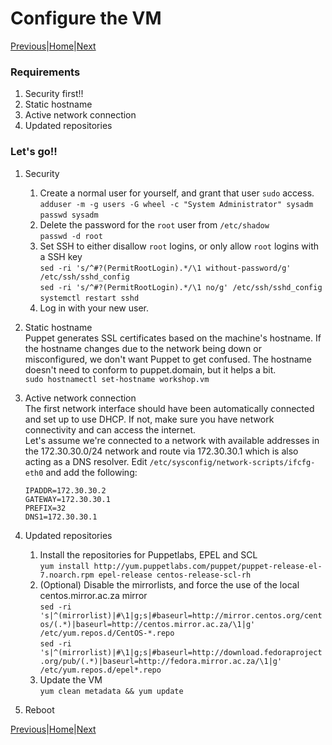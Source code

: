 # Configure the VM

[Previous](install-vm.md)|[Home](index.md)|[Next](install-puppet-server.md)

### Requirements

1. Security first!!
1. Static hostname
1. Active network connection
1. Updated repositories

### Let's go!!

1. Security
   1. Create a normal user for yourself, and grant that user `sudo` access.  
      `adduser -m -g users -G wheel -c "System Administrator" sysadm`  
      `passwd sysadm`
   1. Delete the password for the `root` user from `/etc/shadow`  
      `passwd -d root`
   1. Set SSH to either disallow `root` logins, or only allow `root` logins with a SSH key  
      `sed -ri 's/^#?(PermitRootLogin).*/\1 without-password/g' /etc/ssh/sshd_config`  
      `sed -ri 's/^#?(PermitRootLogin).*/\1 no/g' /etc/ssh/sshd_config`  
      `systemctl restart sshd`
   1. Log in with your new user.
1. Static hostname  
   Puppet generates SSL certificates based on the machine's hostname. If the hostname changes due to the network being down or misconfigured, we don't want Puppet to get confused. The hostname doesn't need to conform to puppet.domain, but it helps a bit.  
   `sudo hostnamectl set-hostname workshop.vm`
1. Active network connection  
   The first network interface should have been automatically connected and set up to use DHCP. If not, make sure you have network connectivity and can access the internet.  
   Let's assume we're connected to a network with available addresses in the 172.30.30.0/24 network and route via 172.30.30.1 which is also acting as a DNS resolver. Edit `/etc/sysconfig/network-scripts/ifcfg-eth0` and add the following:  

   ```
   IPADDR=172.30.30.2  
   GATEWAY=172.30.30.1  
   PREFIX=32  
   DNS1=172.30.30.1
   ```

1. Updated repositories
   1. Install the repositories for Puppetlabs, EPEL and SCL  
      `yum install http://yum.puppetlabs.com/puppet/puppet-release-el-7.noarch.rpm epel-release centos-release-scl-rh`
   1. (Optional) Disable the mirrorlists, and force the use of the local centos.mirror.ac.za mirror  
      `sed -ri 's|^(mirrorlist)|#\1|g;s|#baseurl=http://mirror.centos.org/centos/(.*)|baseurl=http://centos.mirror.ac.za/\1|g' /etc/yum.repos.d/CentOS-*.repo`  
      `sed -ri 's|^(mirrorlist)|#\1|g;s|#baseurl=http://download.fedoraproject.org/pub/(.*)|baseurl=http://fedora.mirror.ac.za/\1|g' /etc/yum.repos.d/epel*.repo`
   1. Update the VM  
      `yum clean metadata && yum update`
1. Reboot

[Previous](install-vm.md)|[Home](index.md)|[Next](install-puppet-server.md)
